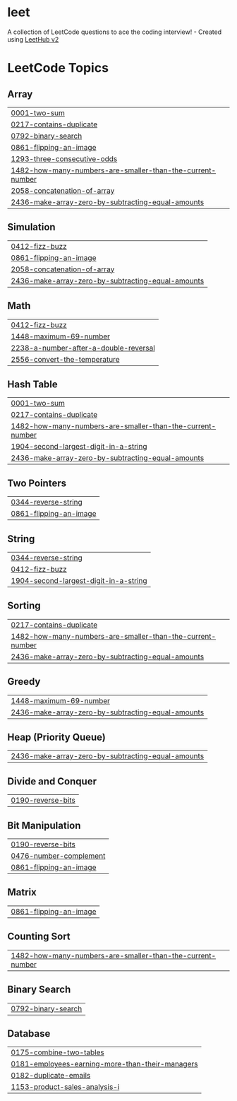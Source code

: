 # leet
A collection of LeetCode questions to ace the coding interview! - Created using [LeetHub v2](https://github.com/arunbhardwaj/LeetHub-2.0)

<!---LeetCode Topics Start-->
# LeetCode Topics
## Array
|  |
| ------- |
| [0001-two-sum](https://github.com/junaid9001/leet/tree/master/0001-two-sum) |
| [0217-contains-duplicate](https://github.com/junaid9001/leet/tree/master/0217-contains-duplicate) |
| [0792-binary-search](https://github.com/junaid9001/leet/tree/master/0792-binary-search) |
| [0861-flipping-an-image](https://github.com/junaid9001/leet/tree/master/0861-flipping-an-image) |
| [1293-three-consecutive-odds](https://github.com/junaid9001/leet/tree/master/1293-three-consecutive-odds) |
| [1482-how-many-numbers-are-smaller-than-the-current-number](https://github.com/junaid9001/leet/tree/master/1482-how-many-numbers-are-smaller-than-the-current-number) |
| [2058-concatenation-of-array](https://github.com/junaid9001/leet/tree/master/2058-concatenation-of-array) |
| [2436-make-array-zero-by-subtracting-equal-amounts](https://github.com/junaid9001/leet/tree/master/2436-make-array-zero-by-subtracting-equal-amounts) |
## Simulation
|  |
| ------- |
| [0412-fizz-buzz](https://github.com/junaid9001/leet/tree/master/0412-fizz-buzz) |
| [0861-flipping-an-image](https://github.com/junaid9001/leet/tree/master/0861-flipping-an-image) |
| [2058-concatenation-of-array](https://github.com/junaid9001/leet/tree/master/2058-concatenation-of-array) |
| [2436-make-array-zero-by-subtracting-equal-amounts](https://github.com/junaid9001/leet/tree/master/2436-make-array-zero-by-subtracting-equal-amounts) |
## Math
|  |
| ------- |
| [0412-fizz-buzz](https://github.com/junaid9001/leet/tree/master/0412-fizz-buzz) |
| [1448-maximum-69-number](https://github.com/junaid9001/leet/tree/master/1448-maximum-69-number) |
| [2238-a-number-after-a-double-reversal](https://github.com/junaid9001/leet/tree/master/2238-a-number-after-a-double-reversal) |
| [2556-convert-the-temperature](https://github.com/junaid9001/leet/tree/master/2556-convert-the-temperature) |
## Hash Table
|  |
| ------- |
| [0001-two-sum](https://github.com/junaid9001/leet/tree/master/0001-two-sum) |
| [0217-contains-duplicate](https://github.com/junaid9001/leet/tree/master/0217-contains-duplicate) |
| [1482-how-many-numbers-are-smaller-than-the-current-number](https://github.com/junaid9001/leet/tree/master/1482-how-many-numbers-are-smaller-than-the-current-number) |
| [1904-second-largest-digit-in-a-string](https://github.com/junaid9001/leet/tree/master/1904-second-largest-digit-in-a-string) |
| [2436-make-array-zero-by-subtracting-equal-amounts](https://github.com/junaid9001/leet/tree/master/2436-make-array-zero-by-subtracting-equal-amounts) |
## Two Pointers
|  |
| ------- |
| [0344-reverse-string](https://github.com/junaid9001/leet/tree/master/0344-reverse-string) |
| [0861-flipping-an-image](https://github.com/junaid9001/leet/tree/master/0861-flipping-an-image) |
## String
|  |
| ------- |
| [0344-reverse-string](https://github.com/junaid9001/leet/tree/master/0344-reverse-string) |
| [0412-fizz-buzz](https://github.com/junaid9001/leet/tree/master/0412-fizz-buzz) |
| [1904-second-largest-digit-in-a-string](https://github.com/junaid9001/leet/tree/master/1904-second-largest-digit-in-a-string) |
## Sorting
|  |
| ------- |
| [0217-contains-duplicate](https://github.com/junaid9001/leet/tree/master/0217-contains-duplicate) |
| [1482-how-many-numbers-are-smaller-than-the-current-number](https://github.com/junaid9001/leet/tree/master/1482-how-many-numbers-are-smaller-than-the-current-number) |
| [2436-make-array-zero-by-subtracting-equal-amounts](https://github.com/junaid9001/leet/tree/master/2436-make-array-zero-by-subtracting-equal-amounts) |
## Greedy
|  |
| ------- |
| [1448-maximum-69-number](https://github.com/junaid9001/leet/tree/master/1448-maximum-69-number) |
| [2436-make-array-zero-by-subtracting-equal-amounts](https://github.com/junaid9001/leet/tree/master/2436-make-array-zero-by-subtracting-equal-amounts) |
## Heap (Priority Queue)
|  |
| ------- |
| [2436-make-array-zero-by-subtracting-equal-amounts](https://github.com/junaid9001/leet/tree/master/2436-make-array-zero-by-subtracting-equal-amounts) |
## Divide and Conquer
|  |
| ------- |
| [0190-reverse-bits](https://github.com/junaid9001/leet/tree/master/0190-reverse-bits) |
## Bit Manipulation
|  |
| ------- |
| [0190-reverse-bits](https://github.com/junaid9001/leet/tree/master/0190-reverse-bits) |
| [0476-number-complement](https://github.com/junaid9001/leet/tree/master/0476-number-complement) |
| [0861-flipping-an-image](https://github.com/junaid9001/leet/tree/master/0861-flipping-an-image) |
## Matrix
|  |
| ------- |
| [0861-flipping-an-image](https://github.com/junaid9001/leet/tree/master/0861-flipping-an-image) |
## Counting Sort
|  |
| ------- |
| [1482-how-many-numbers-are-smaller-than-the-current-number](https://github.com/junaid9001/leet/tree/master/1482-how-many-numbers-are-smaller-than-the-current-number) |
## Binary Search
|  |
| ------- |
| [0792-binary-search](https://github.com/junaid9001/leet/tree/master/0792-binary-search) |
## Database
|  |
| ------- |
| [0175-combine-two-tables](https://github.com/junaid9001/leet/tree/master/0175-combine-two-tables) |
| [0181-employees-earning-more-than-their-managers](https://github.com/junaid9001/leet/tree/master/0181-employees-earning-more-than-their-managers) |
| [0182-duplicate-emails](https://github.com/junaid9001/leet/tree/master/0182-duplicate-emails) |
| [1153-product-sales-analysis-i](https://github.com/junaid9001/leet/tree/master/1153-product-sales-analysis-i) |
<!---LeetCode Topics End-->